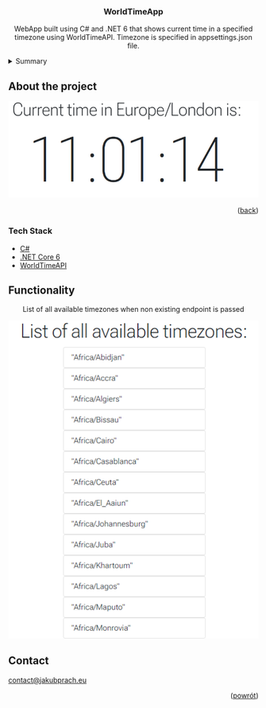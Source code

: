 <div id="top"></div>
<br />
<div align="center">

<h3 align="center">WorldTimeApp</h3>
  <p align="center">
    WebApp built using C# and .NET 6 that shows current time in a specified timezone using WorldTimeAPI.
    Timezone is specified in appsettings.json file.
  </p>
</div>



<!-- TABLE OF CONTENTS -->
<details>
  <summary>Summary</summary>
  <ol>
    <li>
      <a href="#About">About</a>
      <ul>
        <li><a href="#Tech-Stack">Tech Stack</a></li>
      </ul>
    </li>
    <li>
        <a href="#How-to-install">How to install</a>
    </li>
    <li><a href="#Functionality">Functionality</a></li>
    <li><a href="#Contact">Contact</a></li>
  </ol>
</details>



<!-- ABOUT THE PROJECT -->
## About the project

![Landing](https://github.com/jakubprach/WorldTimeApp/blob/master/landing.png)

<p align="right">(<a href="#top">back</a>)</p>



### Tech Stack
* [C#](https://docs.microsoft.com/pl-pl/dotnet/csharp/tour-of-csharp/)
* [.NET Core 6](https://docs.microsoft.com/pl-pl/dotnet/core/whats-new/dotnet-6)
* [WorldTimeAPI](http://worldtimeapi.org/)

## Functionality

<p align="center">
    List of all available timezones when non existing endpoint is passed
</p>

![Listing](https://github.com/jakubprach/WorldTimeApp/blob/master/timezones.png)



## Contact

contact@jakubprach.eu


<p align="right">(<a href="#top">powrót</a>)</p>
